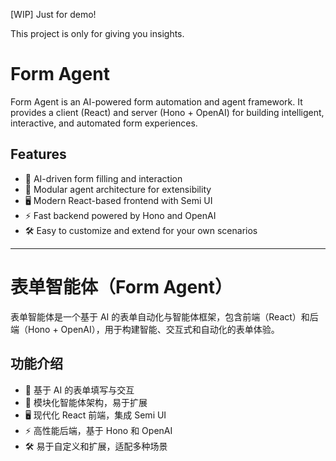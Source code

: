[WIP] Just for demo!

This project is only for giving you insights.

# Form Agent

Form Agent is an AI-powered form automation and agent framework. It provides a client (React) and server (Hono + OpenAI) for building intelligent, interactive, and automated form experiences.

## Features

- 🤖 AI-driven form filling and interaction
- 🧩 Modular agent architecture for extensibility
- 🖥️ Modern React-based frontend with Semi UI
- ⚡ Fast backend powered by Hono and OpenAI
- 🛠️ Easy to customize and extend for your own scenarios

---

# 表单智能体（Form Agent）

表单智能体是一个基于 AI 的表单自动化与智能体框架，包含前端（React）和后端（Hono + OpenAI），用于构建智能、交互式和自动化的表单体验。

## 功能介绍

- 🤖 基于 AI 的表单填写与交互
- 🧩 模块化智能体架构，易于扩展
- 🖥️ 现代化 React 前端，集成 Semi UI
- ⚡ 高性能后端，基于 Hono 和 OpenAI
- 🛠️ 易于自定义和扩展，适配多种场景
